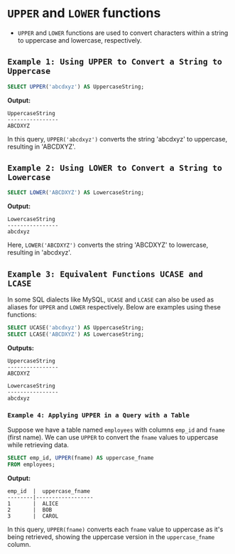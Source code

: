 # `UPPER` and `LOWER` functions

- `UPPER` and `LOWER` functions are used to convert characters within a string to uppercase and lowercase, respectively.

## `Example 1: Using UPPER to Convert a String to Uppercase`
```sql
SELECT UPPER('abcdxyz') AS UppercaseString;
```

**Output:**
```
UppercaseString
----------------
ABCDXYZ
```

In this query, `UPPER('abcdxyz')` converts the string 'abcdxyz' to uppercase, resulting in 'ABCDXYZ'.

## `Example 2: Using LOWER to Convert a String to Lowercase`
```sql
SELECT LOWER('ABCDXYZ') AS LowercaseString;
```

**Output:**
```
LowercaseString
----------------
abcdxyz
```

Here, `LOWER('ABCDXYZ')` converts the string 'ABCDXYZ' to lowercase, resulting in 'abcdxyz'.

## `Example 3: Equivalent Functions UCASE and LCASE`
In some SQL dialects like MySQL, `UCASE` and `LCASE` can also be used as aliases for `UPPER` and `LOWER` respectively. Below are examples using these functions:

```sql
SELECT UCASE('abcdxyz') AS UppercaseString;
SELECT LCASE('ABCDXYZ') AS LowercaseString;
```

**Outputs:**
```
UppercaseString
----------------
ABCDXYZ

LowercaseString
----------------
abcdxyz
```

### `Example 4: Applying UPPER in a Query with a Table`
Suppose we have a table named `employees` with columns `emp_id` and `fname` (first name). We can use `UPPER` to convert the `fname` values to uppercase while retrieving data.

```sql
SELECT emp_id, UPPER(fname) AS uppercase_fname
FROM employees;
```

**Output:**
```
emp_id  |  uppercase_fname
--------|------------------
1       |  ALICE
2       |  BOB
3       |  CAROL
```

In this query, `UPPER(fname)` converts each `fname` value to uppercase as it's being retrieved, showing the uppercase version in the `uppercase_fname` column.
